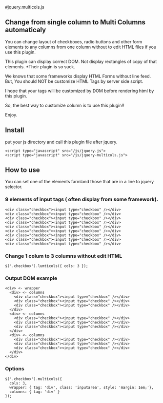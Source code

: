 #jquery.multicols.js

## Change from single column to Multi Columns automaticaly

You can change layout of checkboxes, radio buttons and other form elements to any columns from one column without to edit HTML files if you use this plugin.

This plugin can display correct DOM.
Not display rectangles of copy of that elements.
*Their plugin is so suck.

We knows that some frameworks display HTML Forms without line feed.
But, You should NOT be customize HTML Tags by server side script.

I hope that your tags will be customized by DOM before rendering html by this plugin.

So, the best way to customize column is to use this plugin!!

Enjoy.

## Install

put your js directory and call this plugin file after jquery.
```
<script type="javascript" src="/js/jquery.js">
<script type="javascript" src="/js/jquery-multicols.js">
```

## How to use

You can set one of the elements farmland those that are in a line to jquery selector.

### 9 elements of input tags ( often display from some framework).

```
<div class="checkbox"><input type="checkbox" /></div>
<div class="checkbox"><input type="checkbox" /></div>
<div class="checkbox"><input type="checkbox" /></div>
<div class="checkbox"><input type="checkbox" /></div>
<div class="checkbox"><input type="checkbox" /></div>
<div class="checkbox"><input type="checkbox" /></div>
<div class="checkbox"><input type="checkbox" /></div>
<div class="checkbox"><input type="checkbox" /></div>
<div class="checkbox"><input type="checkbox" /></div>
```

### Change 1 colum to 3 columns without edit HTML

```
$('.checkbox').lumticols({ cols: 3 });
```

### Output DOM example

```
<div> <- wrapper
  <div> <- columns
    <div class="checkbox"><input type="checkbox" /></div>
    <div class="checkbox"><input type="checkbox" /></div>
    <div class="checkbox"><input type="checkbox" /></div>
  </div>
  <div> <- columns
    <div class="checkbox"><input type="checkbox" /></div>
    <div class="checkbox"><input type="checkbox" /></div>
    <div class="checkbox"><input type="checkbox" /></div>
  </div>
  <div> <- columns
    <div class="checkbox"><input type="checkbox" /></div>
    <div class="checkbox"><input type="checkbox" /></div>
    <div class="checkbox"><input type="checkbox" /></div>
  </div>
</div>
```

### Options

```
$('.checkbox').multicols({
  cols: 3,
  wrapper: { tag: 'div', class: 'inputarea', style: 'margin: 1em;'},
  columns: { tag: 'div' }
});
```
